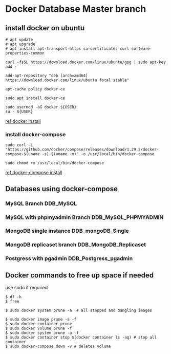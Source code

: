 # Docker Database Master branch

## install docker on ubuntu
```
# apt update
# apt upgrade
# apt install apt-transport-https ca-certificates curl software-properties-common

curl -fsSL https://download.docker.com/linux/ubuntu/gpg | sudo apt-key add -

add-apt-repository "deb [arch=amd64] https://download.docker.com/linux/ubuntu focal stable"

apt-cache policy docker-ce

sudo apt install docker-ce

sudo usermod -aG docker ${USER}
su - ${USER}

```
[ref docker install](https://www.digitalocean.com/community/tutorials/how-to-install-and-use-docker-on-ubuntu-20-04)
### install docker-compose

```
sudo curl -L "https://github.com/docker/compose/releases/download/1.29.2/docker-compose-$(uname -s)-$(uname -m)" -o /usr/local/bin/docker-compose

sudo chmod +x /usr/local/bin/docker-compose

```
[ref docker-compose install]( https://www.digitalocean.com/community/tutorials/how-to-install-and-use-docker-compose-on-ubuntu-20-04)

## Databases using docker-compose

### MySQL Branch DDB_MySQL
### MySQL with phpmyadmin Branch DDB_MySQL_PHPMYADMIN
### MongoDB single instance DDB_mongoDB_Single
### MongoDB replicaset branch DDB_MongoDB_Replicaset
### Postgress with pgadmin DDB_Postgress_pgadmin


## Docker commands to free up space if needed
use sudo if required
```
$ df -h
$ free

$ sudo docker system prune -a  # all stopped and dangling images

$ sudo docker image prune -a -f
$ sudo docker container prune
$ sudo docker volume prune -f
$ sudo docker system prune -a -f
$ sudo docker container stop $(docker container ls -aq) # stop all container
$ sudo docker-compose down -v # deletes volume


```

